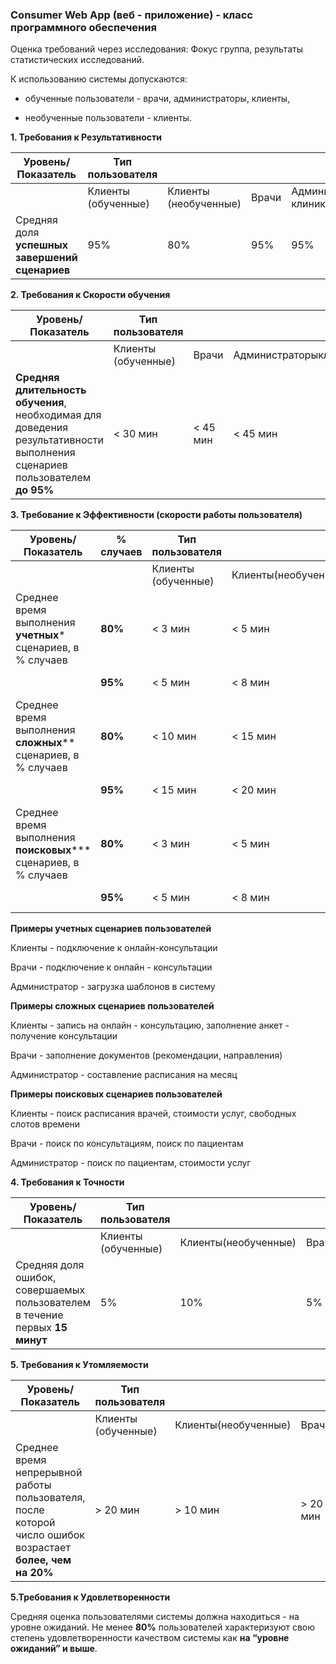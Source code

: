 ### **Consumer Web App (веб - приложение)  - класс программного обеспечения**

Оценка требований через исследования: Фокус группа, результаты статистических исследований.

 

К использованию системы допускаются:

- обученные пользователи - врачи, администраторы, клиенты,

- необученные пользователи - клиенты.

**1. Требования к Результативности**

|Уровень/Показатель|Тип пользователя||||
|-|-|-|-|-|
||Клиенты (обученные)|Клиенты (необученные)|Врачи|Администраторы клиники|
|Средняя доля **успешных завершений сценариев**|95%|80%|95%|95%|

**2. Требования к Скорости обучения**

|Уровень/Показатель|Тип пользователя|||
|-|-|-|-|
||Клиенты (обученные)|Врачи|Администраторыклиники|
|**Средняя длительность обучения**, необходимая для доведения результативности выполнения сценариев пользователем **до 95%**|< 30 мин|< 45 мин|< 45 мин|

 

**3. Требование к Эффективности (скорости работы пользователя)**

|Уровень/Показатель|% случаев |Тип пользователя||||
|-|-|-|-|-|-|
|||Клиенты (обученные)|Клиенты(необученные)|Врачи|Администраторыклиники|
|Среднее время выполнения **учетных*** сценариев, в % случаев|**80%**|< 3 мин|< 5 мин|< 3 мин|< 3 мин|
||**95%**|< 5 мин|< 8 мин|< 5 мин|< 5 мин|
|Среднее время выполнения **сложных**** сценариев, в % случаев|**80%**|< 10 мин|< 15 мин|< 15 мин|< 15 мин|
||**95%**|< 15 мин|< 20 мин|< 30 мин|< 30 мин|
|Среднее время выполнения **поисковых***** сценариев, в % случаев|**80%**|< 3 мин|< 5 мин|< 3 мин|< 3 мин|
||**95%**|< 5 мин|< 8 мин|< 5 мин|< 5 мин|

**Примеры учетных сценариев пользователей**

Клиенты - подключение к онлайн-консультации

Врачи - подключение к онлайн - консультации

Администратор - загрузка шаблонов в систему

 

**Примеры сложных сценариев пользователей**

Клиенты - запись на онлайн - консультацию, заполнение анкет - получение консультации

Врачи - заполнение документов (рекомендации, направления)

Администратор - составление расписания на месяц

 

**Примеры поисковых сценариев пользователей**

Клиенты - поиск расписания врачей, стоимости услуг, свободных слотов времени

Врачи -  поиск по консультациям, поиск по пациентам

Администратор - поиск по пациентам, стоимости услуг

 

**4. Требования к Точности**

|Уровень/Показатель|Тип пользователя||||
|-|-|-|-|-|
||Клиенты (обученные)|Клиенты(необученные)|Врачи|Администраторыклиники|
|Средняя доля ошибок, совершаемых пользователем в течение первых **15 минут**|5%|10%|5%|5%|

**5. Требования к Утомляемости**

|Уровень/Показатель|Тип пользователя||||
|-|-|-|-|-|
||Клиенты (обученные)|Клиенты(необученные)|Врачи|Администраторыклиники|
|Среднее время непрерывной работы пользователя, после которой число ошибок возрастает **более, чем на 20%**|> 20 мин|> 10 мин|> 20 мин|> 20 мин|

 

**5.Требования к Удовлетворенности**

Средняя оценка пользователями системы должна находиться - на уровне ожиданий. Не менее **80%** пользователей характеризуют свою степень удовлетворенности качеством системы как **на “уровне ожиданий” и выше**.

